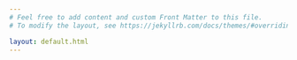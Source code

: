 ```yaml
---
# Feel free to add content and custom Front Matter to this file.
# To modify the layout, see https://jekyllrb.com/docs/themes/#overriding-theme-defaults

layout: default.html
---
```

